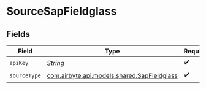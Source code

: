 # SourceSapFieldglass


## Fields

| Field                                                                               | Type                                                                                | Required                                                                            | Description                                                                         |
| ----------------------------------------------------------------------------------- | ----------------------------------------------------------------------------------- | ----------------------------------------------------------------------------------- | ----------------------------------------------------------------------------------- |
| `apiKey`                                                                            | *String*                                                                            | :heavy_check_mark:                                                                  | API Key                                                                             |
| `sourceType`                                                                        | [com.airbyte.api.models.shared.SapFieldglass](../../models/shared/SapFieldglass.md) | :heavy_check_mark:                                                                  | N/A                                                                                 |